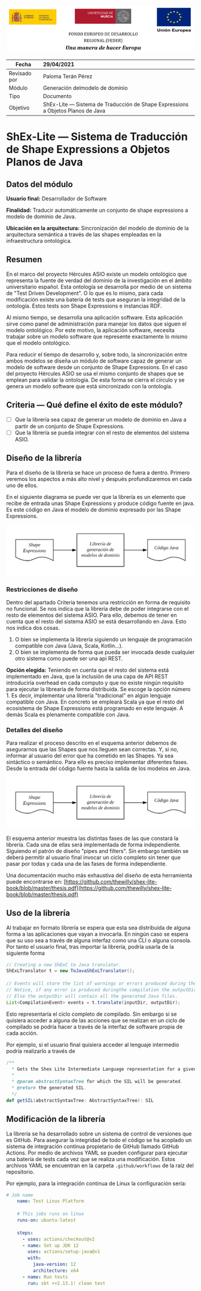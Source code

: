 ![](./resources/logos_feder.png)



| Fecha        | 29/04/2021                                                   |
| ------------ | :----------------------------------------------------------- |
| Revisado por | Paloma Terán Pérez                                           |
| Módulo       | Generación delmodelo de dominio                              |
| Tipo         | Documento                                                    |
| Objetivo     | ShEx-Lite — Sistema de Traducción de Shape Expressions a Objetos Planos de Java |





# ShEx-Lite — Sistema de Traducción de Shape Expressions a Objetos Planos de Java

## Datos del módulo

**Usuario final:** Desarrollador de Software

**Finalidad:** Traducir automáticamente un conjunto de shape expressions a modelo de dominio de Java.

**Ubicación en la arquitectura:** Sincronización del modelo de dominio de la arquitectura semántica a través de las shapes empleadas en la infraestructura ontológica.

## Resumen

En el marco del proyecto Hércules ASIO existe un modelo ontológico que representa la fuente de verdad del dominio de la investigación en el ámbito universitario español. Esta ontología se desarrolla por medio de un sistema de "Test Driven Development". O lo que es lo mismo, para cada modificación existe una batería de tests que aseguran la integridad de la ontología. Estos tests son Shape Expressions e instancias RDF.

Al mismo tiempo, se desarrolla una aplicación software. Esta aplicación sirve como panel de administración para manejar los datos que siguen el modelo ontológico. Por este motivo, la aplicación software, necesita trabajar sobre un modelo software que represente exactamente lo mismo que el modelo ontológico. 

Para reducir el tiempo de desarrollo y, sobre todo, la sincronización entre ambos modelos se diseña un módulo de software capaz de generar un modelo de software desde un conjunto de Shape Expressions. En el caso del proyecto Hércules ASIO se usa el mismo conjunto de shapes que se emplean para validar la ontología. De esta forma se cierra el círculo y se genera un modelo software que está sincronizado con la ontología.

## Criteria — Qué define el éxito de este módulo?

- [ ]  Que la librería sea capaz de generar un modelo de dominio en Java a partir de un conjunto de Shape Expressions.
- [ ]  Que la librería se pueda integrar con el resto de elementos del sistema ASIO.

## Diseño de la librería

Para el diseño de la librería se hace un proceso de fuera a dentro. Primero veremos los aspectos a más alto nivel y después profundizaremos en cada uno de ellos.

En el siguiente diagrama se puede ver que la librería es un elemento que recibe de entrada unas Shape Expressions y produce código fuente en java. Es este código en Java el modelo de dominio expresado por las Shape Expressions.

![](resources/shex_lite_caja_negra.png)

### Restricciones de diseño

Dentro del apartado Criteria tenemos una restricción en forma de requisito no funcional. Se nos indica que la librería debe de poder integrarse con el resto de elementos del sistema ASIO. Para ello, debemos de tener en cuenta que el resto del sistema ASIO se está desarrollando en Java. Esto nos indica dos cosas.

1. O bien se implementa la librería siguiendo un lenguaje de programación compatible con Java (Java, Scala, Kotlin...).
2. O bien se implementa de forma que pueda ser invocada desde cualquier otro sistema como puede ser una api REST.

**Opción elegida:** Teniendo en cuenta que el resto del sistema está implementado en Java, que la inclusión de una capa de API REST introduciría overhead en cada computo y que no existe ningún requisito para ejecutar la librearía de forma distribuida. Se escoge la opción número 1. Es decir, implementar una librería "tradicional" en algún lenguaje compatible con Java. En concreto se empleará Scala ya que el resto del ecosistema de Shape Expressions está programado en este lenguaje. A demás Scala es plenamente compatible con Java.

### Detalles del diseño

Para realizar el proceso descrito en el esquema anterior debemos de asegurarnos que las Shapes que nos lleguen sean correctas. Y, si no, informar al usuario del error que ha cometido en las Shapes. Ya sea sintáctico o semántico. Para ello es preciso implementar diferentes fases. Desde la entrada del código fuente hasta la salida de los modelos en Java.

![](resources/shex_lite_caja_negra.png)

El esquema anterior muestra las distintas fases de las que constará la librería. Cada una de ellas será implementada de forma independiente. Siguiendo el patrón de diseño "pipes and filters". Sin embargo también se deberá permitir al usuario final invocar un ciclo completo sin tener que pasar por todas y cada una de las fases de forma independiente.

Una documentación mucho más exhaustiva del diseño de esta herramienta puede encontrarse en: [https://github.com/thewilly/shex-lite-book/blob/master/thesis.pdf](https://github.com/thewilly/shex-lite-book/blob/master/thesis.pdf)

## Uso de la librería

Al trabajar en formato librería se espera que esta sea distribuida de alguna forma a las aplicaciones que vayan a invocarla. En ningún caso se espera que su uso sea a través de alguna interfaz como una CLI o alguna consola. Por tanto el usuario final, tras importar la librería, podría usarla de la siguiente forma

```java
// Creating a new ShExC to Java translator.
ShExLTranslator t = new ToJavaShExLTranslator();

// Events will store the list of warnings or errors produced during the compilation.
// Notice, if any error is produced duringthe compilation the outputDir will be empty.
// Else the outputDir will contain all the generated Java files.
List<CompilationEvent> events = t.translate(inputDir, outputDir);
```

Esto representaría el ciclo completo de compilado. Sin embargo si se quisiera acceder a alguna de las acciones que se realizan en un ciclo de compilado se podría hacer a través de la interfaz de software propia de cada acción.

Por ejemplo, si el usuario final quisiera acceder al lenguaje intermedio podría realizarlo a través de 

```scala
/**
  * Gets the Shex Lite Intermediate Language representation for a given AST.
  *
  * @param abstractSyntaxTree for which the SIL will be generated.
  * @return the generated SIL.
  */
def getSIL(abstractSyntaxTree: AbstractSyntaxTree): SIL
```

## Modificación de la librería

La librería se ha desarrollado sobre un sistema de control de versiones que es GitHub. Para asegurar la integridad de todo el código se ha acoplado un sistema de integración continua propietario de GitHub llamado GitHub Actions. Por medio de archivos YAML se pueden configurar para ejecutar una batería de tests cada vez que se realiza una modificación. Estos archivos YAML se encuentran en la carpeta `.github/workflows` de la raíz del repositorio.

Por ejemplo, para la integración continua de Linux la configuración sería:

```yaml
# Job name
    name: Test Linux Platform

    # This jobs runs on linux
    runs-on: ubuntu-latest

    steps:
      - uses: actions/checkout@v2
      - name: Set up JDK 12
        uses: actions/setup-java@v1
        with:
          java-version: 12
          architecture: x64
      - name: Run tests
        run: sbt ++2.13.1! clean test
```